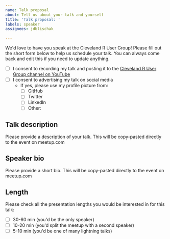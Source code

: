 ```yaml
---
name: Talk proposal
about: Tell us about your talk and yourself
title: 'Talk proposal: '
labels: speaker
assignees: jdblischak

---
```


We'd love to have you speak at the Cleveland R User Group! Please fill out the short form below to help us schedule your talk. You can always come back and edit this if you need to update anything.

- [ ] I consent to recording my talk and posting it to the [Cleveland R User Group channel on YouTube][youtube]
- [ ] I consent to advertising my talk on social media
  - If yes, please use my profile picture from:
    - [ ] GitHub
    - [ ] Twitter
    - [ ] LinkedIn
    - [ ] Other:

[youtube]: https://www.youtube.com/@clevelandrusergroup

## Talk description

Please provide a description of your talk. This will be copy-pasted directly to the event on meetup.com

## Speaker bio

Please provide a short bio. This will be copy-pasted directly to the event on meetup.com

## Length

Please check all the presentation lengths you would be interested in for this talk:

- [ ] 30-60 min (you'd be the only speaker)
- [ ] 10-20 min (you'd split the meetup with a second speaker)
- [ ] 5-10 min (you'd be one of many lightning talks)
